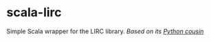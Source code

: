 scala-lirc
==========

Simple Scala wrapper for the LIRC library.
*Based on its [Python cousin](https://github.com/loisaidasam/lirc-python)*

